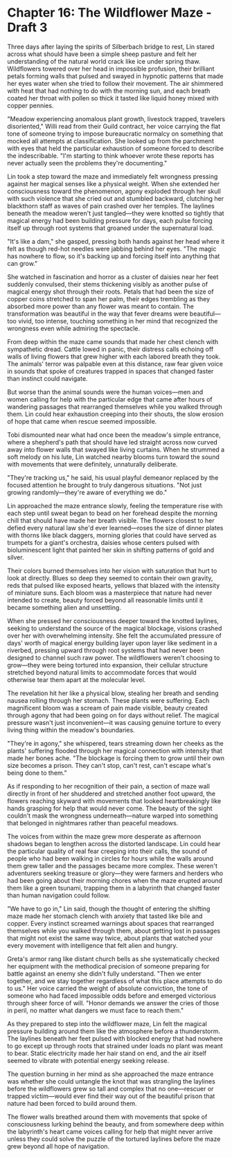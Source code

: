 # Chapter 16: The Wildflower Maze - Draft 3

Three days after laying the spirits of Silberbach bridge to rest, Lin stared across what should have been a simple sheep pasture and felt her understanding of the natural world crack like ice under spring thaw. Wildflowers towered over her head in impossible profusion, their brilliant petals forming walls that pulsed and swayed in hypnotic patterns that made her eyes water when she tried to follow their movement. The air shimmered with heat that had nothing to do with the morning sun, and each breath coated her throat with pollen so thick it tasted like liquid honey mixed with copper pennies.

"Meadow experiencing anomalous plant growth, livestock trapped, travelers disoriented," Willi read from their Guild contract, her voice carrying the flat tone of someone trying to impose bureaucratic normalcy on something that mocked all attempts at classification. She looked up from the parchment with eyes that held the particular exhaustion of someone forced to describe the indescribable. "I'm starting to think whoever wrote these reports has never actually seen the problems they're documenting."

Lin took a step toward the maze and immediately felt wrongness pressing against her magical senses like a physical weight. When she extended her consciousness toward the phenomenon, agony exploded through her skull with such violence that she cried out and stumbled backward, clutching her blackthorn staff as waves of pain crashed over her temples. The laylines beneath the meadow weren't just tangled—they were knotted so tightly that magical energy had been building pressure for days, each pulse forcing itself up through root systems that groaned under the supernatural load.

"It's like a dam," she gasped, pressing both hands against her head where it felt as though red-hot needles were jabbing behind her eyes. "The magic has nowhere to flow, so it's backing up and forcing itself into anything that can grow."

She watched in fascination and horror as a cluster of daisies near her feet suddenly convulsed, their stems thickening visibly as another pulse of magical energy shot through their roots. Petals that had been the size of copper coins stretched to span her palm, their edges trembling as they absorbed more power than any flower was meant to contain. The transformation was beautiful in the way that fever dreams were beautiful—too vivid, too intense, touching something in her mind that recognized the wrongness even while admiring the spectacle.

From deep within the maze came sounds that made her chest clench with sympathetic dread. Cattle lowed in panic, their distress calls echoing off walls of living flowers that grew higher with each labored breath they took. The animals' terror was palpable even at this distance, raw fear given voice in sounds that spoke of creatures trapped in spaces that changed faster than instinct could navigate.

But worse than the animal sounds were the human voices—men and women calling for help with the particular edge that came after hours of wandering passages that rearranged themselves while you walked through them. Lin could hear exhaustion creeping into their shouts, the slow erosion of hope that came when rescue seemed impossible.

Tobi dismounted near what had once been the meadow's simple entrance, where a shepherd's path that should have led straight across now curved away into flower walls that swayed like living curtains. When he strummed a soft melody on his lute, Lin watched nearby blooms turn toward the sound with movements that were definitely, unnaturally deliberate.

"They're tracking us," he said, his usual playful demeanor replaced by the focused attention he brought to truly dangerous situations. "Not just growing randomly—they're aware of everything we do."

Lin approached the maze entrance slowly, feeling the temperature rise with each step until sweat began to bead on her forehead despite the morning chill that should have made her breath visible. The flowers closest to her defied every natural law she'd ever learned—roses the size of dinner plates with thorns like black daggers, morning glories that could have served as trumpets for a giant's orchestra, daisies whose centers pulsed with bioluminescent light that painted her skin in shifting patterns of gold and silver.

Their colors burned themselves into her vision with saturation that hurt to look at directly. Blues so deep they seemed to contain their own gravity, reds that pulsed like exposed hearts, yellows that blazed with the intensity of miniature suns. Each bloom was a masterpiece that nature had never intended to create, beauty forced beyond all reasonable limits until it became something alien and unsettling.

When she pressed her consciousness deeper toward the knotted laylines, seeking to understand the source of the magical blockage, visions crashed over her with overwhelming intensity. She felt the accumulated pressure of days' worth of magical energy building layer upon layer like sediment in a riverbed, pressing upward through root systems that had never been designed to channel such raw power. The wildflowers weren't choosing to grow—they were being tortured into expansion, their cellular structure stretched beyond natural limits to accommodate forces that would otherwise tear them apart at the molecular level.

The revelation hit her like a physical blow, stealing her breath and sending nausea rolling through her stomach. These plants were suffering. Each magnificent bloom was a scream of pain made visible, beauty created through agony that had been going on for days without relief. The magical pressure wasn't just inconvenient—it was causing genuine torture to every living thing within the meadow's boundaries.

"They're in agony," she whispered, tears streaming down her cheeks as the plants' suffering flooded through her magical connection with intensity that made her bones ache. "The blockage is forcing them to grow until their own size becomes a prison. They can't stop, can't rest, can't escape what's being done to them."

As if responding to her recognition of their pain, a section of maze wall directly in front of her shuddered and stretched another foot upward, the flowers reaching skyward with movements that looked heartbreakingly like hands grasping for help that would never come. The beauty of the sight couldn't mask the wrongness underneath—nature warped into something that belonged in nightmares rather than peaceful meadows.

The voices from within the maze grew more desperate as afternoon shadows began to lengthen across the distorted landscape. Lin could hear the particular quality of real fear creeping into their calls, the sound of people who had been walking in circles for hours while the walls around them grew taller and the passages became more complex. These weren't adventurers seeking treasure or glory—they were farmers and herders who had been going about their morning chores when the maze erupted around them like a green tsunami, trapping them in a labyrinth that changed faster than human navigation could follow.

"We have to go in," Lin said, though the thought of entering the shifting maze made her stomach clench with anxiety that tasted like bile and copper. Every instinct screamed warnings about spaces that rearranged themselves while you walked through them, about getting lost in passages that might not exist the same way twice, about plants that watched your every movement with intelligence that felt alien and hungry.

Greta's armor rang like distant church bells as she systematically checked her equipment with the methodical precision of someone preparing for battle against an enemy she didn't fully understand. "Then we enter together, and we stay together regardless of what this place attempts to do to us." Her voice carried the weight of absolute conviction, the tone of someone who had faced impossible odds before and emerged victorious through sheer force of will. "Honor demands we answer the cries of those in peril, no matter what dangers we must face to reach them."

As they prepared to step into the wildflower maze, Lin felt the magical pressure building around them like the atmosphere before a thunderstorm. The laylines beneath her feet pulsed with blocked energy that had nowhere to go except up through roots that strained under loads no plant was meant to bear. Static electricity made her hair stand on end, and the air itself seemed to vibrate with potential energy seeking release.

The question burning in her mind as she approached the maze entrance was whether she could untangle the knot that was strangling the laylines before the wildflowers grew so tall and complex that no one—rescuer or trapped victim—would ever find their way out of the beautiful prison that nature had been forced to build around them.

The flower walls breathed around them with movements that spoke of consciousness lurking behind the beauty, and from somewhere deep within the labyrinth's heart came voices calling for help that might never arrive unless they could solve the puzzle of the tortured laylines before the maze grew beyond all hope of navigation.
